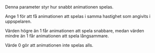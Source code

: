 Denna parameter styr hur snabbt animationen spelas.

Ange 1 för att få animationen att spelas i samma hastighet som angivits i uppspelaren.

Värden högre än 1 får animationen att spela snabbare, medan värden mindre än 1 får animationen att spela långsammare.

Värde 0 gör att animationen inte spelas alls.